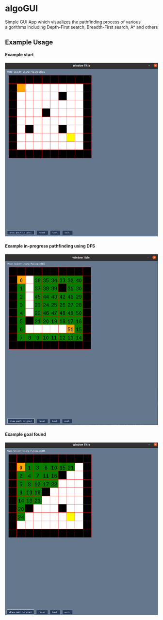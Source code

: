 # algoGUI
Simple GUI App which visualizes the pathfinding process of various algorithms including Depth-First search, Breadth-First search, A* and others


## Example Usage
#### Example start
![usage demo 0](screenshots/guiscreenshot0.png)

#### Example in-progress pathfinding using DFS
![usage demo 1](screenshots/guiscreenshot2.png)

#### Example goal found
![usage demo 3](screenshots/guiscreenshot3.png)
